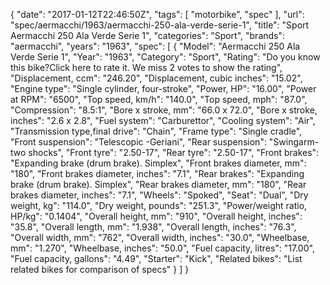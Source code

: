 {
    "date": "2017-01-12T22:46:50Z",
    "tags": [
        "motorbike",
        "spec"
    ],
    "url": "spec\/aermacchi\/1963\/aermacchi-250-ala-verde-serie-1",
    "title": "Sport Aermacchi 250 Ala Verde Serie 1",
    "categories": "Sport",
    "brands": "aermacchi",
    "years": "1963",
    "spec": [
        {
            "Model": "Aermacchi 250 Ala Verde Serie 1",
            "Year": "1963",
            "Category": "Sport",
            "Rating": "Do you know this bike?Click here to rate it. We miss 2 votes to show the rating",
            "Displacement, ccm": "246.20",
            "Displacement, cubic inches": "15.02",
            "Engine type": "Single cylinder, four-stroke",
            "Power, HP": "16.00",
            "Power at RPM": "6500",
            "Top speed, km\/h": "140.0",
            "Top speed, mph": "87.0",
            "Compression": "8.5:1",
            "Bore x stroke, mm": "66.0 x 72.0",
            "Bore x stroke, inches": "2.6 x 2.8",
            "Fuel system": "Carburettor",
            "Cooling system": "Air",
            "Transmission type,final drive": "Chain",
            "Frame type": "Single cradle",
            "Front suspension": "Telescopic -Geriani",
            "Rear suspension": "Swingarm-two shocks",
            "Front tyre": "2.50-17",
            "Rear tyre": "2.50-17",
            "Front brakes": "Expanding brake (drum brake). Simplex",
            "Front brakes diameter, mm": "180",
            "Front brakes diameter, inches": "7.1",
            "Rear brakes": "Expanding brake (drum brake). Simplex",
            "Rear brakes diameter, mm": "180",
            "Rear brakes diameter, inches": "7.1",
            "Wheels": "Spoked",
            "Seat": "Dual",
            "Dry weight, kg": "114.0",
            "Dry weight, pounds": "251.3",
            "Power\/weight ratio, HP\/kg": "0.1404",
            "Overall height, mm": "910",
            "Overall height, inches": "35.8",
            "Overall length, mm": "1.938",
            "Overall length, inches": "76.3",
            "Overall width, mm": "762",
            "Overall width, inches": "30.0",
            "Wheelbase, mm": "1.270",
            "Wheelbase, inches": "50.0",
            "Fuel capacity, litres": "17.00",
            "Fuel capacity, gallons": "4.49",
            "Starter": "Kick",
            "Related bikes": "List related bikes for comparison of specs"
        }
    ]
}